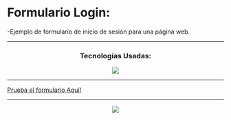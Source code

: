 ﻿# Formulario Login:
 <p>-Ejemplo de formulario de inicio de sesión para una página web.</p>
<hr>
<div align="center">
  <h3>Tecnologías Usadas:</h3>
</div>
 <div align="center">
  <a href="https://skillicons.dev">
    <img src="https://skillicons.dev/icons?i=html,css" />
  </a>
</div>
<hr>
<a href="https://sorgazb.github.io/Login_Form/">Prueba el formulario Aquí!</a>
<hr>
<div align="center">
<img src="https://github.com/sorgazb/Login_Form/assets/150727714/7d95d0ff-7903-4ddd-a4f7-a12050b788a4"/>
</div>


